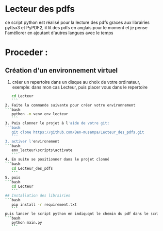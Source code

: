 # Lecteur des pdfs
 ce script python est réalisé  pour la lecture des pdfs graces aux librairies pyttsx3 et PyPDF2, il lit des pdfs en anglais pour le moment et je pense l'améliorer en ajoutant d'autres langues avec le temps
 # Proceder :
 ## Création d'un environnement virtuel
 1. créer un repertoire dans un disque au choix de votre ordinateur, exemple: dans mon cas Lecteur, puis placer vous dans le repertoire
   ```bash
      cd Lecteur 
      ```
 2. Faite la commande suivante pour créer votre environnement
  ```bash
      python -m venv env_lecteur 
      ```
 3. Puis clonner le projet à l'aide de votre git:
  ```bash
      git clone https://github.com/Ben-musampa/Lecteur_des_pdfs.git
      ```
 3. activer l'environement
  ```bash
      env_lecteur\scripts\activate
      ```
 4. En suite se positionner dans le projet clonné 
  ```bash
      cd Lecteur_des_pdfs 
      ```
  5. puis
  ```bash
      cd Lecteur 
      ```
## Installation des librairies
   ```bash
      pip install -r requirement.txt
      ```
  puis lancer le script python en indiquqnt le chemin du pdf dans le script `main.py` la ligne `lecteur = PyPDF2.PdfFileReader(livre)` puis lancez votre script avec la commande:
   ```bash
      python main.py
      ```
